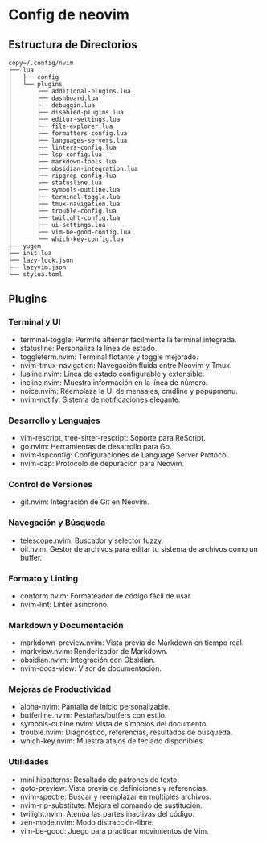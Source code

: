 # Config de neovim


## Estructura de Directorios

```
copy~/.config/nvim
├── lua
│   ├── config
│   └── plugins
│       ├── additional-plugins.lua
│       ├── dashboard.lua
│       ├── debuggin.lua
│       ├── disabled-plugins.lua
│       ├── editor-settings.lua
│       ├── file-explorer.lua
│       ├── formatters-config.lua
│       ├── languages-servers.lua
│       ├── linters-config.lua
│       ├── lsp-config.lua
│       ├── markdown-tools.lua
│       ├── obsidian-integration.lua
│       ├── ripgrep-config.lua
│       ├── statusline.lua
│       ├── symbols-outline.lua
│       ├── terminal-toggle.lua
│       ├── tmux-navigation.lua
│       ├── trouble-config.lua
│       ├── twilight-config.lua
│       ├── ui-settings.lua
│       ├── vim-be-good-config.lua
│       └── which-key-config.lua
├── yugem
├── init.lua
├── lazy-lock.json
├── lazyvim.json
└── stylua.toml
```

## Plugins

### Terminal y UI
- terminal-toggle: Permite alternar fácilmente la terminal integrada.
- statusline: Personaliza la línea de estado.
- toggleterm.nvim: Terminal flotante y toggle mejorado.
- nvim-tmux-navigation: Navegación fluida entre Neovim y Tmux.
- lualine.nvim: Línea de estado configurable y extensible.
- incline.nvim: Muestra información en la línea de número.
- noice.nvim: Reemplaza la UI de mensajes, cmdline y popupmenu.
- nvim-notify: Sistema de notificaciones elegante.

### Desarrollo y Lenguajes
- vim-rescript, tree-sitter-rescript: Soporte para ReScript.
- go.nvim: Herramientas de desarrollo para Go.
- nvim-lspconfig: Configuraciones de Language Server Protocol.
- nvim-dap: Protocolo de depuración para Neovim.

### Control de Versiones
- git.nvim: Integración de Git en Neovim.

### Navegación y Búsqueda
- telescope.nvim: Buscador y selector fuzzy.
- oil.nvim: Gestor de archivos para editar tu sistema de archivos como un buffer.

### Formato y Linting
- conform.nvim: Formateador de código fácil de usar.
- nvim-lint: Linter asíncrono.

### Markdown y Documentación
- markdown-preview.nvim: Vista previa de Markdown en tiempo real.
- markview.nvim: Renderizador de Markdown.
- obsidian.nvim: Integración con Obsidian.
- nvim-docs-view: Visor de documentación.

### Mejoras de Productividad
- alpha-nvim: Pantalla de inicio personalizable.
- bufferline.nvim: Pestañas/buffers con estilo.
- symbols-outline.nvim: Vista de símbolos del documento.
- trouble.nvim: Diagnóstico, referencias, resultados de búsqueda.
- which-key.nvim: Muestra atajos de teclado disponibles.

### Utilidades
- mini.hipatterns: Resaltado de patrones de texto.
- goto-preview: Vista previa de definiciones y referencias.
- nvim-spectre: Buscar y reemplazar en múltiples archivos.
- nvim-rip-substitute: Mejora el comando de sustitución.
- twilight.nvim: Atenúa las partes inactivas del código.
- zen-mode.nvim: Modo distracción-libre.
- vim-be-good: Juego para practicar movimientos de Vim.

